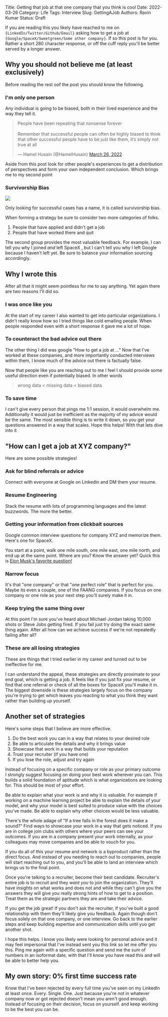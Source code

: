 Title: Getting that job at that one company that you think is cool
Date: 2022-03-26
Category: Life
Tags: Interview
Slug: GettingAJob
Authors: Ravin Kumar
Status: Draft

If you are reading this you likely have reached to me on `{LinkedIn/Twitter/Github/Email}`
asking how to get a job at `{Google/SpaceX/Sweetgreen/Some other company}`.
If so this post is for you. 
Rather a short 280 character response,
or off the cuff reply you'll be better served by a longer answer.

## Why you should not believe me (at least exclusively)
Before reading the rest oof the post you should know the following.

### I'm only one person
Any individual is going to be biased, both in their lived experience and the way they tell it.

<div style="justify-content: center;">
<blockquote class="twitter-tweet" data-conversation="none" data-lang="en" data-theme="light"><p lang="en" dir="ltr">People have been repeating that nonsense forever <br><br>Remember that successful people can often be highly biased to think that other successful people have to be just like them, it’s simply not true at all</p>&mdash; Hamel Husain (@HamelHusain) <a href="https://twitter.com/HamelHusain/status/1507757669867667456?ref_src=twsrc%5Etfw">March 26, 2022</a></blockquote> <script async src="https://platform.twitter.com/widgets.js" charset="utf-8"></script> 
 </div>

Aside from this post look for other people's experiences 
to get a distribution of perspectives and form your own independent conclusion.
Which brings me to my second point


### Survivorship Bias
<img src="{static}/images/GettingAJob/SurvivorshipBias.png"/>

Only looking for successful cases has a name, it is called survivorship bias.

When forming a strategy be sure to consider two more categories of folks.

1. People that have applied and didn't get a job  
2. People that have worked there and quit  

The second group provides the most valuable feedback. For example,
I can tell you why I joined *and* left SpaceX , but I can't
tell you why I left Google because I haven't left yet. 
Be sure to balance your information sourcing accordingly.

## Why I wrote this 
After all that it might seem pointless for me to say anything. Yet again there 
are two reasons I'll did so.

### I was once like you
At the start of my career I also wanted to get into particular organizations.
I didn't really know how so I tried things like cold emailing people.
When people responded even with a short response it gave me a lot of hope.

### To counteract the bad advice out there
The other thing I did was google "How to get a job at ..."
Now that I've worked at these companies, and more importantly
conducted interviews within them, 
I know much of the advice out there is factually false. 

Now that people like you are reaching out to me
I feel I should provide some useful direction
even if potentially biased. In other words

> wrong data < missing data < biased data

### To save time
I can't give every person that pings me 1:1 session,
it would overwhelm me. 
Additionally it would just be inefficient as the majority of my advice would be the same.
The most sensible thing is to write it down,
so you get your questions answered in a way that scales.
Hope this helps! With that lets dive into it

##  "How can I get a job at XYZ company?"
Here are some possible strategies!

### Ask for blind referrals or advice
Connect with everyone at Google on Linkedin and DM them your resume.

### Resume Engineering
Stack the resume with lots of programming languages and the latest buzzwords.
The more the better.

### Getting your information from clickbait sources
Google common interview questions for company XYZ and memorize them. 
Here's one for SpaceX.

You start at a point, walk one mile south, one mile east, one mile north, and end up at the same
point. Where are you?  Know the answer yet? Quick this is [Elon Musk's favorite question!](https://www.topinterview.com/interview-advice/how-to-answer-Elon-Musks-favorite-interview-question)

### Narrow focus
It's that "one company" or that "one perfect role" that is perfect for you.
Maybe its even a couple, one of the FAANG companies.
If you focus on one company or one role as your next step you'll surely make it in.

### Keep trying the same thing over
At this point I'm sure you've heard about Michael Jordan taking 10,000 shots
or Steve Jobs getting fired. 
If you fail just try doing the exact same thing again.
After all how can we achieve success if we're not repeatedly failing after all?

### These are all losing strategies
These are things that I tried earlier in my career and turned out to be ineffective for me.

I can understand the appeal, these strategies are
directly proximate to your end goal, which is getting a job. 
It feels like if you just fix your resume, or find that one referral
or check of all the boxes for SpaceX you'll make it in. 
The biggest downside is these strategies largely focus
on the company you're trying to get which leaves
you reacting to what you think they want rather
than building up yourself.

## Another set of strategies
Here's some steps that I believe are more effective.

1. Do the best work you can in a way that relates to your desired role
2. Be able to articulate the details and why it brings value
3. Showcase that work in a way that builds your reputation
4. Trust your recruiter (if you have one)
5. If you lose the role, adjust and try again

Instead of focusing on a specific company or role as your
primary outcome I strongly suggest focusing on doing
your best work wherever you can. This builds a solid foundation
of aptitude which is what organizations are looking for. 
This should be most of your effort.

Be able to explain what your work is and why it is valuable.
For example if working on a machine learning project be able to explain
the details of your model, and why your model is best suited to
produce value with the choices you've made. Be able to explain
why other choices would be less valuable. 

There's the whole adage of "If a tree falls in the forest does it 
make a sound?" Find ways to showcase your work in a way that
gets noticed. If you are in college join clubs with others
where your peers can see your outcomes. 
If you are in a company present your work internally, as your
colleagues may move companies and be able to vouch for you. 

If you do all of this your resume and network is a byproduct 
rather than the direct focus. 
And instead of you needing to reach out to companies, 
people will start reaching out to you, and you'll be able to land an interview
which brings us to the final point.

Once you're talking to a recruiter, become their best candidate.
Recruiter's entire job is to recruit and they *want you* to join the organization.
They'll have insights on what works and does not 
and while they can't give you the answers they will give you
really strong hints of how to get to a position.
Treat them as the strategic partners they are and take their advice.

If you get the job great! If you don't ask the recruiter,
if you've built a good relationship with them they'll likely
give you feedback. Again though don't focus solely on that
one company, or one interview. Go back to the earlier
steps and keep building expertise and communication skills
until yuo get another shot.

I hope this helps. I know you likely were looking for personal advice
and it may feel impersonal that I've instead sent you this link
so let me offer you this. Ping me again with a specific question and
send me the sum of numbers in an isoformat date, with that 
I'll know you have read this and will be able to better help you.

## My own story: 0% first time success rate
Know that I've been rejected by every full time you've seen
on my LinkedIn at least once. Every. Single. One.
Just because you're not in whatever company now or got rejected
doesn't mean you aren't good enough. 
Instead of focusing on their decision, focus on yourself.
and keep working to be the best you can be.